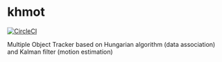 # khmot

[![CircleCI](https://circleci.com/gh/r7vme/khmot.svg?style=svg&circle-token=1e8d4b00566db51b2cba5178e5281a2c1093b789)](https://circleci.com/gh/r7vme/khmot)

Multiple Object Tracker based on Hungarian algorithm (data association) and Kalman filter (motion estimation)
